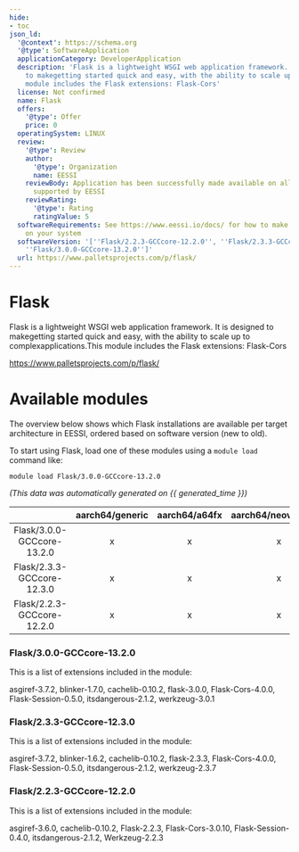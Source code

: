 ```yaml
---
hide:
- toc
json_ld:
  '@context': https://schema.org
  '@type': SoftwareApplication
  applicationCategory: DeveloperApplication
  description: 'Flask is a lightweight WSGI web application framework. It is designed
    to makegetting started quick and easy, with the ability to scale up to complexapplications.This
    module includes the Flask extensions: Flask-Cors'
  license: Not confirmed
  name: Flask
  offers:
    '@type': Offer
    price: 0
  operatingSystem: LINUX
  review:
    '@type': Review
    author:
      '@type': Organization
      name: EESSI
    reviewBody: Application has been successfully made available on all architectures
      supported by EESSI
    reviewRating:
      '@type': Rating
      ratingValue: 5
  softwareRequirements: See https://www.eessi.io/docs/ for how to make EESSI available
    on your system
  softwareVersion: '[''Flask/2.2.3-GCCcore-12.2.0'', ''Flask/2.3.3-GCCcore-12.3.0'',
    ''Flask/3.0.0-GCCcore-13.2.0'']'
  url: https://www.palletsprojects.com/p/flask/
---
```


Flask
=====


Flask is a lightweight WSGI web application framework. It is designed to makegetting started quick and easy, with the ability to scale up to complexapplications.This module includes the Flask extensions: Flask-Cors

https://www.palletsprojects.com/p/flask/
# Available modules


The overview below shows which Flask installations are available per target architecture in EESSI, ordered based on software version (new to old).

To start using Flask, load one of these modules using a `module load` command like:

```shell
module load Flask/3.0.0-GCCcore-13.2.0
```

*(This data was automatically generated on {{ generated_time }})*

| |aarch64/generic|aarch64/a64fx|aarch64/neoverse_n1|aarch64/neoverse_v1|aarch64/nvidia/grace|x86_64/generic|x86_64/amd/zen2|x86_64/amd/zen3|x86_64/amd/zen4|x86_64/intel/cascadelake|x86_64/intel/haswell|x86_64/intel/icelake|x86_64/intel/sapphirerapids|x86_64/intel/skylake_avx512|
| :---: | :---: | :---: | :---: | :---: | :---: | :---: | :---: | :---: | :---: | :---: | :---: | :---: | :---: | :---: |
|Flask/3.0.0-GCCcore-13.2.0|x|x|x|x|x|x|x|x|x|x|x|x|x|x|
|Flask/2.3.3-GCCcore-12.3.0|x|x|x|x|x|x|x|x|x|x|x|x|x|x|
|Flask/2.2.3-GCCcore-12.2.0|x|x|x|x|x|x|x|x|x|x|x|x|x|x|


### Flask/3.0.0-GCCcore-13.2.0

This is a list of extensions included in the module:

asgiref-3.7.2, blinker-1.7.0, cachelib-0.10.2, flask-3.0.0, Flask-Cors-4.0.0, Flask-Session-0.5.0, itsdangerous-2.1.2, werkzeug-3.0.1

### Flask/2.3.3-GCCcore-12.3.0

This is a list of extensions included in the module:

asgiref-3.7.2, blinker-1.6.2, cachelib-0.10.2, flask-2.3.3, Flask-Cors-4.0.0, Flask-Session-0.5.0, itsdangerous-2.1.2, werkzeug-2.3.7

### Flask/2.2.3-GCCcore-12.2.0

This is a list of extensions included in the module:

asgiref-3.6.0, cachelib-0.10.2, Flask-2.2.3, Flask-Cors-3.0.10, Flask-Session-0.4.0, itsdangerous-2.1.2, Werkzeug-2.2.3